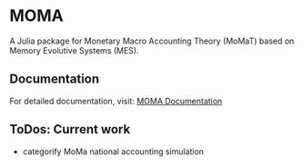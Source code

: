 # MOMA

A Julia package for Monetary Macro Accounting Theory (MoMaT) based on Memory Evolutive Systems (MES).

## Documentation

For detailed documentation, visit: [MOMA Documentation](https://viktorwinschel.github.io/moma/)

## ToDos: Current work

- categorify MoMa national accounting simulation
